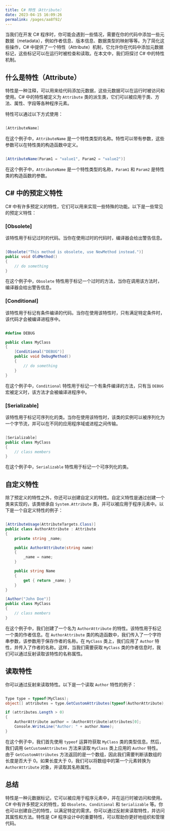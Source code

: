 ```yaml
---
title: C# 特性（Attribute）
date: 2023-04-15 16:09:26
permalink: /pages/aa8f92/
---
```


当我们在开发 C# 程序时，你可能会遇到一些情况，需要在你的代码中添加一些元数据（metadata），例如作者信息、版本信息、数据类型的映射等等。为了简化这些操作，C# 中提供了一个特性（Attribute）机制，它允许你在代码中添加元数据标记，这些标记可以在运行时被检查和读取。在本文中，我们将探讨 C# 中的特性机制。
## 什么是特性（Attribute）

特性是一种注释，可以用来给代码添加元数据，这些元数据可以在运行时被访问和使用。C# 中的特性被定义为 `Attribute` 类的派生类，它们可以被应用于类、方法、属性、字段等各种程序元素。

特性可以通过以下方式使用：

```csharp

[AttributeName]
```



在这个例子中，`AttributeName` 是一个特性类型的名称。特性可以带有参数，这些参数可以在特性类的构造函数中定义。

```csharp

[AttributeName(Param1 = "value1", Param2 = "value2")]
```



在这个例子中，`AttributeName` 是一个特性类型的名称，`Param1` 和 `Param2` 是特性类的构造函数的参数。
## C# 中的预定义特性

C# 中有许多预定义的特性，它们可以用来实现一些特殊的功能。以下是一些常见的预定义特性：
### [Obsolete]

该特性用于标记过时的代码。当你在使用过时的代码时，编译器会给出警告信息。

```csharp

[Obsolete("This method is obsolete, use NewMethod instead.")]
public void OldMethod()
{
    // do something
}
```



在这个例子中，`Obsolete` 特性用于标记一个过时的方法，当你在调用该方法时，编译器会给出警告信息。
### [Conditional]

该特性用于标记有条件编译的代码。当你在使用该特性时，只有满足特定条件时，该代码才会被编译进程序中。

```csharp

#define DEBUG

public class MyClass
{
    [Conditional("DEBUG")]
    public void DebugMethod()
    {
        // do something
    }
}
```



在这个例子中，`Conditional` 特性用于标记一个有条件编译的方法，只有当 `DEBUG` 宏被定义时，该方法才会被编译进程序中。
### [Serializable]

该特性用于标记可序列化的类。当你在使用该特性时，该类的实例可以被序列化为一个字节流，并可以在不同的应用程序域或进程之间传输。

```csharp

[Serializable]
public class MyClass
{
    // class members
}
```



在这个例子中，`Serializable` 特性用于标记一个可序列化的类。
## 自定义特性

除了预定义的特性之外，你还可以创建自定义的特性。自定义特性是通过创建一个类来实现的，该类继承自 `System.Attribute` 类，并可以被应用于程序元素中。以下是一个自定义特性的例子：

```csharp

[AttributeUsage(AttributeTargets.Class)]
public class AuthorAttribute : Attribute
{
    private string _name;

    public AuthorAttribute(string name)
    {
        _name = name;
    }

    public string Name
    {
        get { return _name; }
    }
}

[Author("John Doe")]
public class MyClass
{
    // class members
}
```



在这个例子中，我们创建了一个名为 `AuthorAttribute` 的特性。该特性用于标记一个类的作者信息。在 `AuthorAttribute` 类的构造函数中，我们传入了一个字符串参数，该参数用于保存作者的名称。在 `MyClass` 类上，我们应用了 `Author` 特性，并传入了作者的名称。这样，当我们需要获取 `MyClass` 类的作者信息时，我们可以通过反射读取该特性的名称属性。
## 读取特性

你可以通过反射来读取特性。以下是一个读取 `Author` 特性的例子：

```csharp

Type type = typeof(MyClass);
object[] attributes = type.GetCustomAttributes(typeof(AuthorAttribute), false);

if (attributes.Length > 0)
{
    AuthorAttribute author = (AuthorAttribute)attributes[0];
    Console.WriteLine("Author: " + author.Name);
}
```



在这个例子中，我们首先使用 `typeof` 运算符获取 `MyClass` 类的类型信息。然后，我们调用 `GetCustomAttributes` 方法来读取 `MyClass` 类上应用的 `Author` 特性。由于 `GetCustomAttributes` 方法返回的是一个数组，因此我们需要判断该数组的长度是否大于 0。如果长度大于 0，我们可以将数组中的第一个元素转换为 `AuthorAttribute` 对象，并读取其名称属性。
## 总结

特性是一种元数据标记，它可以被应用于程序元素中，并在运行时被访问和使用。C# 中有许多预定义的特性，如 `Obsolete`、`Conditional` 和 `Serializable` 等。你也可以创建自己的特性，以满足特定的需求。你可以通过反射来读取特性，并访问其属性和方法。特性是 C# 程序设计中的重要特性，可以帮助你更好地组织和管理代码。
